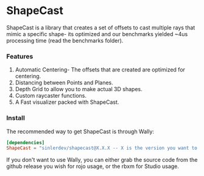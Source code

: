 # ShapeCast

ShapeCast is a library that creates a set of offsets to cast multiple rays that mimic a specific shape- its optimized and our benchmarks yielded ~4us processing time (read the benchmarks folder).

### Features
1. Automatic Centering- The offsets that are created are optimized for centering.
2. Distancing between Points and Planes.
3. Depth Grid to allow you to make actual 3D shapes.
4. Custom raycaster functions.
5. A Fast visualizer packed with ShapeCast.

### Install

The recommended way to get ShapeCast is through Wally:
```toml
[dependencies]
ShapeCast = "sinlerdev/shapecast@X.X.X -- X is the version you want to install
```

If you don't want to use Wally, you can either grab the source code from the github release you wish for rojo usage, or the rbxm for Studio usage.